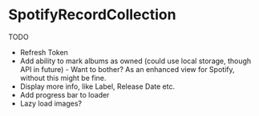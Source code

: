 # SpotifyRecordCollection

TODO

- Refresh Token
- Add ability to mark albums as owned (could use local storage, though API in future) - Want to bother? As an enhanced view for Spotify, without this might be fine.
- Display more info, like Label, Release Date etc.
- Add progress bar to loader
- Lazy load images?